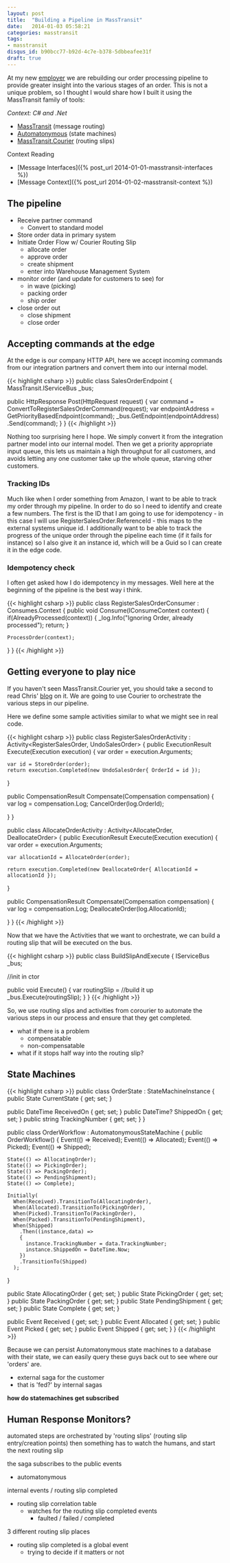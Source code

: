 ```yaml
---
layout: post
title:  "Building a Pipeline in MassTransit"
date:   2014-01-03 05:58:21
categories: masstransit
tags:
- masstransit
disqus_id: b90bcc77-b92d-4c7e-b378-5dbbeafee31f
draft: true
---
```


At my new [employer](http://amplifier.com) we are rebuilding our order processing
pipeline to provide greater insight into the various stages of an order. This is
not a unique problem, so I thought I would share how I built it using the
MassTransit family of tools:

_Context: C# and .Net_

- [MassTransit](http://masstransit-project.com) (message routing)
- [Automatonymous](https://github.com/MassTransit/Automatonymous) (state machines)
- [MassTransit.Courier](https://github.com/MassTransit/MassTransit-Courier) (routing slips)

Context Reading

- [Message Interfaces]({% post_url 2014-01-01-masstransit-interfaces %})
- [Message Context]({% post_url 2014-01-02-masstransit-context %})

## The pipeline

- Receive partner command
    - Convert to standard model
- Store order data in primary system
- Initiate Order Flow w/ Courier Routing Slip
  - allocate order
  - approve order
  - create shipment
  - enter into Warehouse Management System
- monitor order (and update for customers to see) for
    - in wave (picking)
    - packing order
    - ship order
- close order out
    - close shipment
    - close order

## Accepting commands at the edge

At the edge is our company HTTP API, here we accept incoming commands from our
integration partners and convert them into our internal model.

{{< highlight csharp >}}
public class SalesOrderEndpoint
{
  MassTransit.IServiceBus _bus;

  public HttpResponse Post(HttpRequest request)
  {
    var command = ConvertToRegisterSalesOrderCommand(request);
    var endpointAddress = GetPriorityBasedEndpoint(command);
    _bus.GetEndpoint(endpointAddress)
      .Send(command);
  }
}
{{< /highlight >}}

Nothing too surprising here I hope. We simply convert it from the integration
partner model into our internal model. Then we get a priority appropriate input
queue, this lets us maintain a high throughput for all customers, and avoids letting
any one customer take up the whole queue, starving other customers.

### Tracking IDs

Much like when I order something from Amazon, I want to be able to track my
order through my pipeline. In order to do so I need to identify and create a few
numbers. The first is the ID that I am going to use for idempotency - in this
case I will use RegisterSalesOrder.ReferenceId - this maps to the external
systems unique id. I additionally want to be able to track the progress of the
unique order through the pipeline each time (if it fails for instance) so I also
give it an instance id, which will be a Guid so I can create it in the edge
code.

### Idempotency check

I often get asked how I do idempotency in my messages. Well here at the
beginning of the pipeline is the best way i think.

{{< highlight csharp >}}
public class RegisterSalesOrderConsumer :
  Consumes<RegisterSalesOrder>.Context
{
  public void Consume(IConsumeContext<RegisterSalesOrder> context)
  {
    if(AlreadyProcessed(context))
    {
      _log.Info("Ignoring Order, already processed");
      return;
    }

    ProcessOrder(context);
  }
}
{{< /highlight >}}

## Getting everyone to play nice

If you haven't seen MassTransit.Courier yet, you should take a second to read
Chris' [blog](http://blog.phatboyg.com/2013/03/27/implementing-routing-slip-with-masstransit/)
on it. We are going to use Courier to orchestrate the various steps in our pipeline.

Here we define some sample activities similar to what we might see in real code.

{{< highlight csharp >}}
public class RegisterSalesOrderActivity :
  Activity<RegisterSalesOrder, UndoSalesOrder>
{
  public ExecutionResult Execute(Execution<RegisterSalesOrder> execution)
  {
    var order = execution.Arguments;

    var id = StoreOrder(order);
    return execution.Completed(new UndoSalesOrder{ OrderId = id });
  }

  public CompensationResult Compensate(Compensation<UndoSalesOrder> compensation)
  {
    var log = compensation.Log;
    CancelOrder(log.OrderId);

  }
}

public class AllocateOrderActivity :
  Activity<AllocateOrder, DeallocateOrder>
{
  public ExecutionResult Execute(Execution<AllocateOrder> execution)
  {
    var order = execution.Arguments;

    var allocationId = AllocateOrder(order);

    return execution.Completed(new DeallocateOrder{ AllocationId = allocationId });
  }

  public CompensationResult Compensate(Compensation<DeallocateOrder> compensation)
  {
    var log = compensation.Log;
    DeallocateOrder(log.AllocationId);

  }
}
{{< /highlight >}}

Now that we have the Activities that we want to orchestrate, we can build a
routing slip that will be executed on the bus.

{{< highlight csharp >}}
public class BuildSlipAndExecute
{
  IServiceBus _bus;

  //init in ctor

  public void Execute()
  {
    var routingSlip = //build it up
    _bus.Execute(routingSlip);
  }
}
{{< /highlight >}}

So, we use routing slips and activities from corourier to automate the various
steps in our process and ensure that they get completed.

- what if there is a problem
    - compensatable
    - non-compensatable
- what if it stops half way into the routing slip?

## State Machines

{{< highlight csharp >}}
public class OrderState : StateMachineInstance
{
  public State CurrentState { get; set; }

  public DateTime ReceivedOn { get; set; }
  public DateTime? ShippedOn { get; set; }
  public string TrackingNumber { get; set; }
}

public class OrderWorkflow :
 AutomatonymousStateMachine<OrderState>
{
  public OrderWorkflow()
  {
    Event(() => Received);
    Event(() => Allocated);
    Event(() => Picked);
    Event(() => Shipped);

    State(() => AllocatingOrder);
    State(() => PickingOrder);
    State(() => PackingOrder);
    State(() => PendingShipment);
    State(() => Complete);

    Initially(
      When(Received).TransitionTo(AllocatingOrder),
      When(Allocated).TransitionTo(PickingOrder),
      When(Picked).TransitionTo(PackingOrder),
      When(Packed).TransitionTo(PendingShipment),
      When(Shipped)
        .Then((instance,data) =>
        {
          instance.TrackingNumber = data.TrackingNumber;
          instance.ShippedOn = DateTime.Now;
        })
        .TransitionTo(Shipped)
      );
  }


  public State AllocatingOrder { get; set; }
  public State PickingOrder { get; set; }
  public State PackingOrder { get; set; }
  public State PendingShipment { get; set; }
  public State Complete { get; set; }



  public Event<SalesOrderReceived> Received { get; set; }
  public Event<SalesOrderAllocated> Allocated { get; set; }
  public Event<SalesOrderPicked> Picked { get; set; }
  public Event<SalesOrderShipped> Shipped { get; set; }
}
{{< /highlight >}}

Because we can persist Automatonymous state machines to a database with
their state, we can easily query these guys back out to see where our 'orders'
are.

- external saga for the customer
- that is 'fed?' by internal sagas

__how do statemachines get subscribed__

## Human Response Monitors?

automated steps are orchestrated by 'routing slips' (routing slip entry/creation points) then something
has to watch the humans, and start the next routing slip

the saga subscribes to the public events
- automatonymous


internal events / routing slip completed

- routing slip correlation table
    - watches for the routing slip completed events
        - faulted / failed / completed


3 different routing slip places

- routing slip completed is a global event
    - trying to decide if it matters or not
